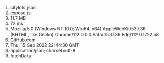 1. citylots.json
2. expose.js
3. 11.7 MB
4. 72 ms
5. Mozilla/5.0 (Windows NT 10.0; Win64; x64) AppleWebKit/537.36 (KHTML, like Gecko) Chrome/112.0.0.0 Safari/537.36 Edg/112.0.1722.58
6. GitHub.com
7. Thu, 15 Sep 2022 22:44:30 GMT
8. application/json; charset=utf-8
9. fetchData